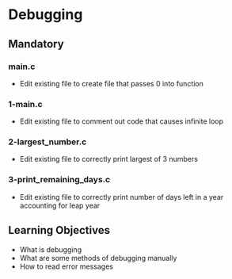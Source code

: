 # Debugging

## Mandatory

### main.c
- Edit existing file to create file that passes 0 into function

### 1-main.c
- Edit existing file to comment out code that causes infinite loop

### 2-largest_number.c
- Edit existing file to correctly print largest of 3 numbers

### 3-print_remaining_days.c
- Edit existing file to correctly print number of days left in a year accounting for leap year

## Learning Objectives
- What is debugging
- What are some methods of debugging manually
- How to read error messages
